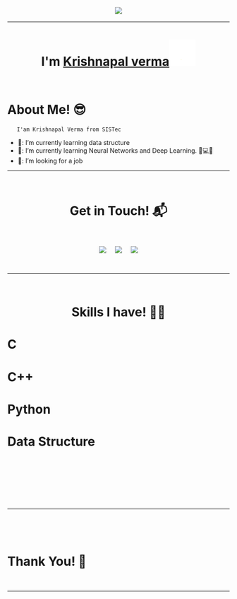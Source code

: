 <p align="center">
  <img src="https://miro.medium.com/max/2048/1*OohqW5DGh9CQS4hLY5FXzA.png" height="230"/>
</p>
<hr>
<h1 align="center">I'm <a href="https://github.com/Krishnapal123/Krishnapal123">Krishnapal verma<a><img src="https://github.com/Kathryn-Jie/Kathryn-Jie/blob/main/wave.gif" width="60px"/></h1>
<Br>
<h1>About Me! 😎</h1>

       I'am Krishnapal Verma from SISTec
- 🔭: I’m currently learning data structure
- 🌱: I’m currently learning Neural Networks and Deep Learning. 🧠💻🤖
- 🤔: I’m looking for a job

<hr>
<Br>
<h1 align="center">Get in Touch! 📬</h1>
<Br>
<p align="center">
<a href="https://www.linkedin.com/in/krishnapalverma2001" target="blank"><img align="center" src="https://img.shields.io/badge/Krishnapal verma-0077B5?style=for-the-badge&logo=linkedin&logoColor=white" /></a> &nbsp;&nbsp;&nbsp;  <a href="krishnapalverma2001@gmail.com" target="blank"><img align="center" src="https://iD14836?style=for-the-badge&logo=gmail&logoColor=white" /></a>    &nbsp;&nbsp;&nbsp;       <a href="h\" target="blank"><img align="center" src="https://img.shields.io/badge/Krishna-100000?style=for-the-badge&logo=github&logoColor=white" /></a>
</p>
  
<Br>
<hr>
<Br>
<h1 align="center">Skills I have! 🤸‍♂</h1>
  <h1>C<h1>
    <h1>C++<h1>
      <h1>Python<h1>
        <h1>Data Structure<h1>
<Br>
  

<Br>
<hr>
<Br>
<h1>                   Thank You! 🤵                      </h1>
<Br>

------
